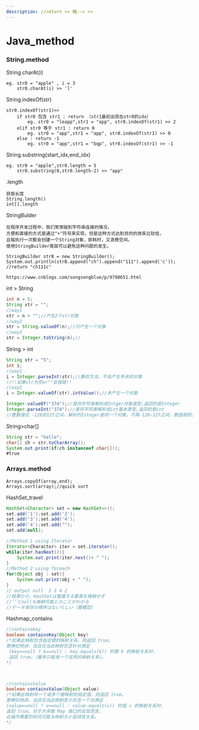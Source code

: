 ```yaml
---
description: //return >> 略--> >>
---
```


# Java\_method

### String.method

String.charAt\(i\)

```text
eg. str0 = "apple" , i = 3
    str0.charAt(i) >> 'l'
```

String.indexOf\(str\) 

```text
str0.indexOf(str1)>>
    if str0 包含 str1 : return （str1最初出现在str0的idx）
        eg. str0 = "leapp",str1 = "app", str0.indexOf(str1) >> 2
    elif str0 等于 str1 : return 0
        eg. str0 = "app",str1 = "app", str0.indexOf(str1) >> 0
    else : return -1
        eg. str0 = "app",str1 = "bqp", str0.indexOf(str1) >> -1
```

String.substring\(start\_idx,end\_idx\)

```text
eg. str0 = "apple",str0.length = 5
    str0.substring(0,str0.length-2) >> "app"
```

.length

```text
获取长度
String.length()
int[].length
```

StringBulder

```text
在程序开发过程中，我们常常碰到字符串连接的情况，
方便和直接的方式是通过"+"符号来实现，但是这种方式达到目的的效率比较低，
且每执行一次都会创建一个String对象，即耗时，又浪费空间。
使用StringBuilder类就可以避免这种问题的发生。

StringBuilder strB = new StringBuilder();
System.out.println(strB.append("ch").append("111").append('c'));
//return "ch111c"

https://www.cnblogs.com/songsongblue/p/9798651.html
```

int  &gt; String

```java
int n = 5;
String str = "";
//way1
str = n + "";//产生2个str对象
//way2
str = String.valueOf(n);//只产生一个对象
//way3
str = Integer.toString(n);//
```

String &gt; int

```java
String str = "5";
int i;
//way1
i = Integer.parseInt(str);//静态方法，不会产生多余的对象
//!!如果str为空or""会报错!!
//way2
i = Integer.valueOf(str).intValue();//多产生一个对象

Integer.valueOf("374");//是将字符串解析成Intger对象类型,返回的是Integer   
Integer.parseInt("374");//是将字符串解析成int基本类型,返回的是int
//整数值在 -128到127之间，解析的Integer是同一个对象，不再-128~127之间，数值相同，但地址不同。
```

String&gt;char\[\]

```java
String str = "hello";
char[] ch = str.toCharArray();
System.out.print(if(ch instanceof char[]));
#true
```

### Arrays.method

```text
Arrays.copyOf(array,end);
Arrays.sort(array);//quick sort
```

HashSet\_travel

```java
HashSet<Character> set = new HashSet<>();
set.add('1');set.add('2');
set.add('3');set.add('4');
set.add('4');set.add('');
set.add(null);

//Method 1 using Iterator
Iterator<Charactor> iter = set.iterator();
while(iter.hasNext()){
    System.out.print(iter.next()+ " ");
}
//Method 2 using foreach
for(Object obj : set){
    System.out.print(obj + " ");
}
// output null  1 3 4 2
//結果から、HashSetは重複する要素を格納せず
//‘’とnullも格納可能とのことがわかる
//データ保存の順序はないらしい（要確認）
```

Hashmap\_contains

```java
//containsKey
boolean containsKey(Object key)
/*如果此映射包含指定键的映射关系，则返回 true。
更确切地讲，当且仅当此映射包含针对满足
 (key==null ? k==null : key.equals(k)) 的键 k 的映射关系时，
 返回 true。（最多只能有一个这样的映射关系）。 
*/



//containsValue
boolean containsValue(Object value)
/*如果此映射将一个或多个键映射到指定值，则返回 true。
更确切地讲，当且仅当此映射至少包含一个对满足 
(value==null ? v==null : value.equals(v)) 的值 v 的映射关系时，
返回 true。对于大多数 Map 接口的实现而言，
此操作需要的时间可能与映射大小呈线性关系。 
*/
```





